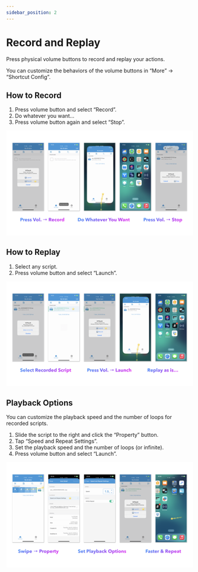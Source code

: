 ```yaml
---
sidebar_position: 2
---
```


# Record and Replay

Press physical volume buttons to record and replay your actions.

You can customize the behaviors of the volume buttons in “More” → “Shortcut Config”.

## How to Record

1. Press volume button and select “Record”.
2. Do whatever you want…
3. Press volume button again and select “Stop”.

![Record_And_Replay.003](./img/Record_And_Replay.003.png)

## How to Replay

1. Select any script.
2. Press volume button and select “Launch”.

![Record_And_Replay.005](./img/Record_And_Replay.005.png)

## Playback Options

You can customize the playback speed and the number of loops for recorded scripts.

1. Slide the script to the right and click the “Property” button.
2. Tap “Speed and Repeat Settings”.
3. Set the playback speed and the number of loops (or infinite).
4. Press volume button and select “Launch”.

![Record_And_Replay.006](./img/Record_And_Replay.006.png)
